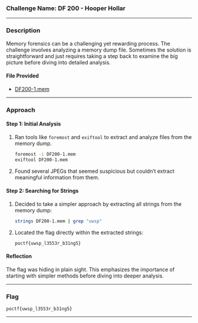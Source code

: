 ### **Challenge Name: DF 200 - Hooper Hollar**

---

### **Description**

Memory forensics can be a challenging yet rewarding process. The challenge involves analyzing a memory dump file. Sometimes the solution is straightforward and just requires taking a step back to examine the big picture before diving into detailed analysis.

#### **File Provided**  
- [DF200-1.mem](https://pointeroverflowctf.com/static/DF200-1.mem)

---

### **Approach**

#### **Step 1: Initial Analysis**
1. Ran tools like `foremost` and `exiftool` to extract and analyze files from the memory dump.
   ```bash
   foremost -i DF200-1.mem
   exiftool DF200-1.mem
   ```
2. Found several JPEGs that seemed suspicious but couldn’t extract meaningful information from them.

#### **Step 2: Searching for Strings**
1. Decided to take a simpler approach by extracting all strings from the memory dump:
   ```bash
   strings DF200-1.mem | grep "uwsp"
   ```
2. Located the flag directly within the extracted strings:
   ```
   poctf{uwsp_l3553r_b31ng5}
   ```

#### **Reflection**
The flag was hiding in plain sight. This emphasizes the importance of starting with simpler methods before diving into deeper analysis.

---

### **Flag**

`poctf{uwsp_l3553r_b31ng5}`

--- 